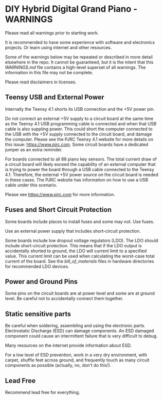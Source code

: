 # DIY Hybrid Digital Grand Piano - WARNINGS

Please read all warnings prior to starting work.

It is recommended to have some experience with software and electronics projects. Or learn using internet and other resources.

Some of the warnings below may be repeated or described in more detail elsewhere in the repo. It cannot be guaranteed, but it is the intent that this *WARNINGS.md* file contains a high-level superset of all warnings. The information in this file may not be complete.

Please read disclaimers in licenses.

## Teensy USB and External Power

Internally the Teensy 4.1 shorts its USB connection and the +5V power pin.

Do not connect an external +5V supply to a circuit board at the same time as the Teensy 4.1 USB programming cable is connected and when that USB cable is also suppling power. This could short the computer connected to the USB with the +5V supply connected to the circuit board, and damage the computer. Please see the PJRC Teensy 4.1 website for more details on this issue: https://www.pjrc.com. Some circuit boards have a dedicated jumper as an extra reminder.

For boards connected to all 88 piano key sensors. The total current draw of a circuit board will likely exceed the capability of an external computer that is trying to power the board through a USB cable connected to the Teensy 4.1. Therefore, the external +5V power source on the circuit board is needed in these cases. The PJRC website has information on how to use a USB cable under this scenario.

Please see https://www.pjrc.com for more information.

## Fuses and Short Circuit Protection

Some boards include places to install fuses and some may not. Use fuses.

Use an external power supply that includes short-circuit protection.

Some boards include low dropout voltage regulators (LDO). The LDO should include short-circuit protection. This means that if the LDO output is accidentally shorted to ground, the LDO will current limit to a specified value. This current limit can be used when calculating the worst-case total current of the board. See the *bill_of_materials* files in hardware directories for recommended LDO devices.

## Power and Ground Pins

Some pins on the circuit boards are at power level and some are at ground level. Be careful not to accidentally connect them together.

## Static sensitive parts

Be careful when soldering, assembling and using the electronic parts. Electrostatic Discharge (ESD) can damage components. An ESD damaged component could cause an intermittent failure that is very difficult to debug.

Many resources on the internet provide information about ESD.

For a low level of ESD prevention, work in a very dry environment, with carpet, shuffle feet across ground, and frequently touch as many circuit components as possible (actually, no, don't do this!).

## Lead Free

Recommend lead free for everything.